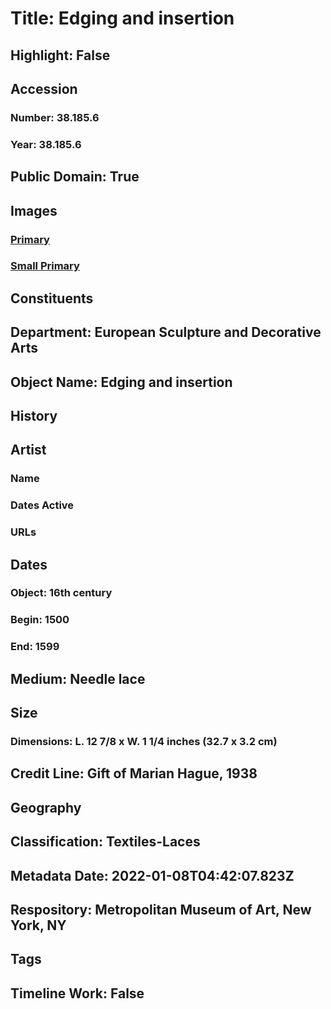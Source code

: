 # Title: Edging and insertion
## Highlight: False
## Accession
### Number: 38.185.6
### Year: 38.185.6
## Public Domain: True
## Images
### [Primary](https://images.metmuseum.org/CRDImages/es/original/DP365644.jpg)
### [Small Primary](https://images.metmuseum.org/CRDImages/es/web-large/DP365644.jpg)
## Constituents
## Department: European Sculpture and Decorative Arts
## Object Name: Edging and insertion
## History
## Artist
### Name
### Dates Active
### URLs
## Dates
### Object: 16th century
### Begin: 1500
### End: 1599
## Medium: Needle lace
## Size
### Dimensions: L. 12 7/8 x W. 1 1/4 inches (32.7 x 3.2 cm)
## Credit Line: Gift of Marian Hague, 1938
## Geography
## Classification: Textiles-Laces
## Metadata Date: 2022-01-08T04:42:07.823Z
## Respository: Metropolitan Museum of Art, New York, NY
## Tags
## Timeline Work: False
